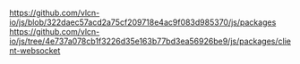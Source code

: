 https://github.com/vlcn-io/js/blob/322daec57acd2a75cf209718e4ac9f083d985370/js/packages
https://github.com/vlcn-io/js/tree/4e737a078cb1f3226d35e163b77bd3ea56926be9/js/packages/client-websocket
